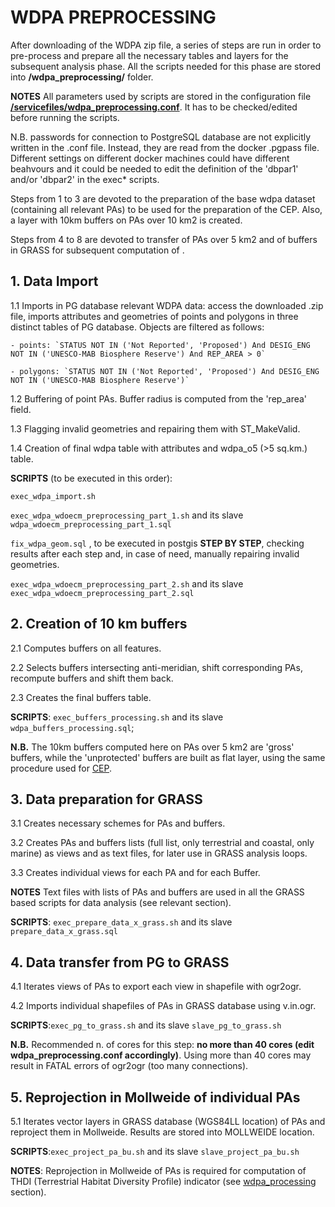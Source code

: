 # WDPA PREPROCESSING

After downloading of the WDPA zip file, a series of steps are run in order to pre-process and prepare all the necessary tables and layers for the subsequent analysis phase. All the scripts needed for this phase are stored into **/wdpa\_preprocessing/** folder.

**NOTES**
All parameters used by scripts are stored in the configuration file **[/servicefiles/wdpa\_preprocessing.conf](/servicefiles/wdpa\_preprocessing.conf)**. It has to be checked/edited before running the scripts.

N.B. passwords for connection to PostgreSQL database are not explicitly written  in the .conf file. Instead, they are read from the docker .pgpass file. Different settings on different docker machines could have different beahvours and it could be needed to edit the definition of the 'dbpar1' and/or 'dbpar2' in the exec* scripts.

Steps from 1 to 3 are devoted to the preparation of the base wdpa dataset (containing all relevant PAs) to be used for the preparation of the CEP. Also, a layer with  10km buffers on PAs over 10 km2 is created.

Steps from 4 to 8 are devoted to transfer of PAs over 5 km2 and of buffers in GRASS for subsequent computation of .

## **1. Data Import**

  1.1 Imports in PG database relevant WDPA data: access the downloaded .zip file, imports attributes and geometries of points and polygons in three distinct tables of PG database.
   Objects are filtered as follows:
	
    - points: `STATUS NOT IN ('Not Reported', 'Proposed') And DESIG_ENG NOT IN ('UNESCO-MAB Biosphere Reserve') And REP_AREA > 0`
	
    - polygons: `STATUS NOT IN ('Not Reported', 'Proposed') And DESIG_ENG NOT IN ('UNESCO-MAB Biosphere Reserve')`
	
  1.2 Buffering of point PAs. Buffer radius is computed from the 'rep_area' field.

  1.3 Flagging invalid geometries and repairing them with ST_MakeValid.

  1.4 Creation of final wdpa table with attributes and wdpa_o5 (>5 sq.km.) table.

**SCRIPTS** (to be executed in this order): 

`exec_wdpa_import.sh`

`exec_wdpa_wdoecm_preprocessing_part_1.sh` and its slave `wdpa_wdoecm_preprocessing_part_1.sql`

`fix_wdpa_geom.sql` , to be executed in postgis **STEP BY STEP**, checking results after each step and, in case of need, manually repairing invalid geometries.

`exec_wdpa_wdoecm_preprocessing_part_2.sh` and its slave `exec_wdpa_wdoecm_preprocessing_part_2.sql`

## **2. Creation of 10 km buffers**

  2.1 Computes buffers on all features.

  2.2 Selects buffers intersecting anti-meridian, shift corresponding PAs, recompute buffers and shift them back.

  2.3 Creates the final buffers table.

**SCRIPTS**: `exec_buffers_processing.sh` and its slave `wdpa_buffers_processing.sql`; 

**N.B.** The 10km buffers computed here on PAs over 5 km2 are 'gross' buffers, while the 'unprotected' buffers are built as flat layer, using the same procedure used for [CEP](https://andreamandrici.github.io/dopa_workflow/flattening/).


## **3. Data preparation for GRASS**
 
  3.1 Creates necessary schemes for PAs and buffers.

  3.2 Creates PAs and buffers lists (full list, only terrestrial and coastal, only marine) as views and as text files, for later use in GRASS analysis loops.

  3.3 Creates individual views for each PA and for each Buffer.

**NOTES**
Text files with lists of PAs and buffers are used in all the GRASS based scripts for data analysis (see relevant section).

**SCRIPTS**: `exec_prepare_data_x_grass.sh` and its slave `prepare_data_x_grass.sql`

## **4. Data transfer from PG to GRASS**

  4.1 Iterates views of PAs to export each view in shapefile with ogr2ogr.

  4.2	Imports individual shapefiles of PAs in GRASS database using v.in.ogr.

**SCRIPTS**:`exec_pg_to_grass.sh` and its slave `slave_pg_to_grass.sh` 

**N.B.** Recommended n. of cores for this step: **no more than 40 cores (edit wdpa_preprocessing.conf accordingly)**. Using more than 40 cores may result in FATAL errors of ogr2ogr (too many connections).

## **5. Reprojection in Mollweide of individual PAs** 
 
  5.1 Iterates vector layers in GRASS database (WGS84LL location) of PAs and reproject them in Mollweide. Results are stored into MOLLWEIDE location.

**SCRIPTS**:`exec_project_pa_bu.sh` and its slave `slave_project_pa_bu.sh`

**NOTES**: Reprojection in Mollweide of PAs is required for computation of THDI (Terrestrial Habitat Diversity Profile) indicator (see [wdpa_processing](/wdpa_processing/#THDI)  section).


